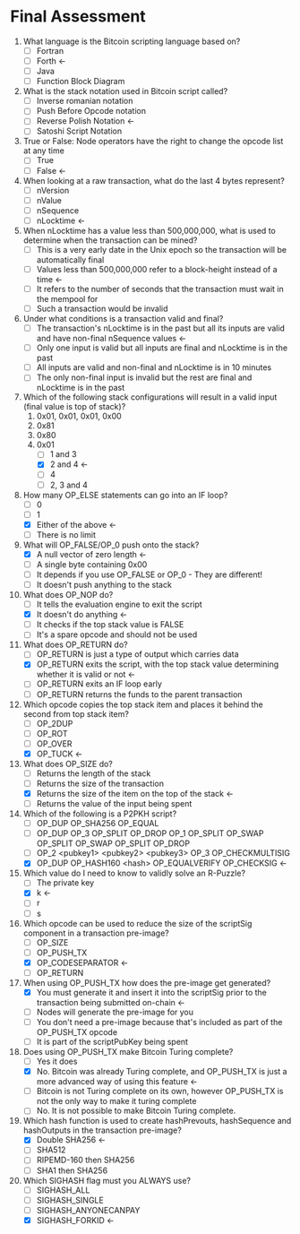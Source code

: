 # Final Assessment

1. What language is the Bitcoin scripting language based on?
   * [ ] Fortran
   * [ ] Forth <-
   * [ ] Java
   * [ ] Function Block Diagram
2. What is the stack notation used in Bitcoin script called?
   * [ ] Inverse romanian notation
   * [ ] Push Before Opcode notation
   * [ ] Reverse Polish Notation <-
   * [ ] Satoshi Script Notation
3. True or False: Node operators have the right to change the opcode list at any time
   * [ ] True
   * [ ] False <-
4. When looking at a raw transaction, what do the last 4 bytes represent?
   * [ ] nVersion
   * [ ] nValue
   * [ ] nSequence
   * [ ] nLocktime <-
5. When nLocktime has a value less than 500,000,000, what is used to determine when the transaction can be mined?
   * [ ] This is a very early date in the Unix epoch so the transaction will be automatically final
   * [ ] Values less than 500,000,000 refer to a block-height instead of a time <-
   * [ ] It refers to the number of seconds that the transaction must wait in the mempool for
   * [ ] Such a transaction would be invalid
6. Under what conditions is a transaction valid and final?
   * [ ] The transaction's nLocktime is in the past but all its inputs are valid and have non-final nSequence values <-
   * [ ] Only one input is valid but all inputs are final and nLocktime is in the past
   * [ ] All inputs are valid and non-final and nLocktime is in 10 minutes
   * [ ] The only non-final input is invalid but the rest are final and nLocktime is in the past
7. Which of the following stack configurations will result in a valid input (final value is top of stack)?
   1. 0x01, 0x01, 0x01, 0x00
   2. 0x81
   3. 0x80
   4. 0x01
      * [ ] 1 and 3
      * [x] 2 and 4 <-
      * [ ] 4&#x20;
      * [ ] 2, 3 and 4
8. How many OP\_ELSE statements can go into an IF loop?
   * [ ] 0
   * [ ] 1
   * [x] Either of the above <-
   * [ ] There is no limit
9. What will OP\_FALSE/OP\_0 push onto the stack?
   * [x] A null vector of zero length <-
   * [ ] A single byte containing 0x00
   * [ ] It depends if you use OP\_FALSE or OP\_0 - They are different!
   * [ ] It doesn't push anything to the stack
10. What does OP\_NOP do?
    * [ ] It tells the evaluation engine to exit the script
    * [x] It doesn't do anything <-
    * [ ] It checks if the top stack value is FALSE
    * [ ] It's a spare opcode and should not be used
11. What does OP\_RETURN do?
    * [ ] OP\_RETURN is just a type of output which carries data
    * [x] OP\_RETURN exits the script, with the top stack value determining whether it is valid or not <-
    * [ ] OP\_RETURN exits an IF loop early
    * [ ] OP\_RETURN returns the funds to the parent transaction
12. Which opcode copies the top stack item and places it behind the second from top stack item?
    * [ ] OP\_2DUP
    * [ ] OP\_ROT
    * [ ] OP\_OVER
    * [x] OP\_TUCK <-
13. &#x20;What does OP\_SIZE do?
    * [ ] Returns the length of the stack
    * [ ] Returns the size of the transaction
    * [x] Returns the size of the item on the top of the stack <-
    * [ ] Returns the value of the input being spent
14. Which of the following is a P2PKH script?
    * [ ] OP\_DUP OP\_SHA256 OP\_EQUAL
    * [ ] OP\_DUP OP\_3 OP\_SPLIT OP\_DROP OP\_1 OP\_SPLIT OP\_SWAP OP\_SPLIT OP\_SWAP OP\_SPLIT OP\_DROP
    * [ ] OP\_2 \<pubkey1> \<pubkey2> \<pubkey3> OP\_3 OP\_CHECKMULTISIG
    * [x] OP\_DUP OP\_HASH160 \<hash> OP\_EQUALVERIFY OP\_CHECKSIG <-
15. Which value do I need to know to validly solve an R-Puzzle?
    * [ ] The private key
    * [x] k <-
    * [ ] r
    * [ ] s
16. Which opcode can be used to reduce the size of the scriptSig component in a transaction pre-image?
    * [ ] OP\_SIZE
    * [ ] OP\_PUSH\_TX
    * [x] OP\_CODESEPARATOR <-
    * [ ] OP\_RETURN
17. When using OP\_PUSH\_TX how does the pre-image get generated?
    * [x] You must generate it and insert it into the scriptSig prior to the transaction being submitted on-chain <-
    * [ ] Nodes will generate the pre-image for you
    * [ ] You don't need a pre-image because that's included as part of the OP\_PUSH\_TX opcode
    * [ ] It is part of the scriptPubKey being spent
18. Does using OP\_PUSH\_TX make Bitcoin Turing complete?
    * [ ] Yes it does
    * [x] No. Bitcoin was already Turing complete, and OP\_PUSH\_TX is just a more advanced way of using this feature <-
    * [ ] Bitcoin is not Turing complete on its own, however OP\_PUSH\_TX is not the only way to make it turing complete
    * [ ] No. It is not possible to make Bitcoin Turing complete.
19. Which hash function is used to create hashPrevouts, hashSequence and hashOutputs in the transaction pre-image?
    * [x] Double SHA256 <-
    * [ ] SHA512
    * [ ] RIPEMD-160 then SHA256
    * [ ] SHA1 then SHA256
20. Which SIGHASH flag must you ALWAYS use?
    * [ ] SIGHASH\_ALL
    * [ ] SIGHASH\_SINGLE
    * [ ] SIGHASH\_ANYONECANPAY
    * [x] SIGHASH\_FORKID <-
